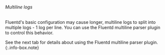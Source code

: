 ###### Multiline logs

Fluentd's basic configuration may cause longer, multiline logs to split into multiple logs - 1 log per line. You can use the Fluentd multiline parser plugin to control this behavior.

<!-- info-box-start:info -->
See the next tab for details about using the Fluentd multiline parser plugin.
{:.info-box.note}
<!-- info-box-end -->

